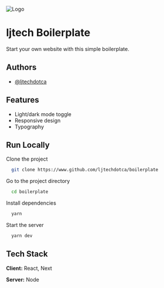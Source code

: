 ![Logo](https://ljtech.ca/logo.png)

# ljtech Boilerplate

Start your own website with this simple boilerplate.

## Authors

- [@ljtechdotca](https://www.github.com/ljtechdotca)

## Features

- Light/dark mode toggle
- Responsive design
- Typography

## Run Locally

Clone the project

```bash
  git clone https://www.github.com/ljtechdotca/boilerplate
```

Go to the project directory

```bash
  cd boilerplate
```

Install dependencies

```bash
  yarn
```

Start the server

```bash
  yarn dev
```

## Tech Stack

**Client:** React, Next

**Server:** Node
